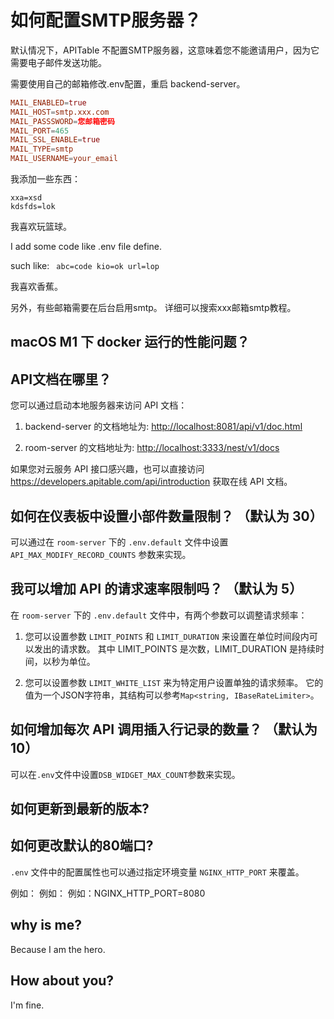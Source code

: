 # 如何配置SMTP服务器？

默认情况下，APITable 不配置SMTP服务器，这意味着您不能邀请用户，因为它需要电子邮件发送功能。

需要使用自己的邮箱修改.env配置，重启 backend-server。

```conf
MAIL_ENABLED=true
MAIL_HOST=smtp.xxx.com
MAIL_PASSSWORD=您邮箱密码
MAIL_PORT=465
MAIL_SSL_ENABLE=true
MAIL_TYPE=smtp
MAIL_USERNAME=your_email
```

我添加一些东西：

```
xxa=xsd
kdsfds=lok
```

我喜欢玩篮球。

I add some code like .env file define.

such like: `
abc=code
kio=ok
url=lop`

我喜欢香蕉。

另外，有些邮箱需要在后台启用smtp。 详细可以搜索xxx邮箱smtp教程。


## macOS M1 下 docker 运行的性能问题？

## API文档在哪里？

您可以通过启动本地服务器来访问 API 文档：

1. backend-server 的文档地址为: <http://localhost:8081/api/v1/doc.html>

2. room-server 的文档地址为: <http://localhost:3333/nest/v1/docs>

如果您对云服务 API 接口感兴趣，也可以直接访问 <https://developers.apitable.com/api/introduction> 获取在线 API 文档。

## 如何在仪表板中设置小部件数量限制？ （默认为 30）

可以通过在 `room-server` 下的 `.env.default` 文件中设置 `API_MAX_MODIFY_RECORD_COUNTS` 参数来实现。

## 我可以增加 API 的请求速率限制吗？ （默认为 5）

在 `room-server` 下的 `.env.default` 文件中，有两个参数可以调整请求频率：

1. 您可以设置参数 `LIMIT_POINTS` 和 `LIMIT_DURATION` 来设置在单位时间段内可以发出的请求数。 其中 LIMIT_POINTS 是次数，LIMIT_DURATION 是持续时间，以秒为单位。

2. 您可以设置参数 `LIMIT_WHITE_LIST` 来为特定用户设置单独的请求频率。 它的值为一个JSON字符串，其结构可以参考`Map<string, IBaseRateLimiter>`。

## 如何增加每次 API 调用插入行记录的数量？ （默认为 10）

可以在`.env`文件中设置`DSB_WIDGET_MAX_COUNT`参数来实现。


## 如何更新到最新的版本?


## 如何更改默认的80端口?

`.env` 文件中的配置属性也可以通过指定环境变量 `NGINX_HTTP_PORT` 来覆盖。

例如： 例如： 例如：NGINX_HTTP_PORT=8080

## why is me?

Because I am the hero.

## How about you?

I'm fine.
